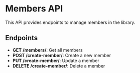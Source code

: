 # Members API

This API provides endpoints to manage members in the library.

## Endpoints

- **GET /members/**: Get all members
- **POST /create-member/**: Create a new member
- **PUT /create-member/**: Update a member
- **DELETE /create-member/**: Delete a member
